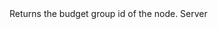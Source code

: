 <function name="GetBudgetGroupID" parent="VProfNode" type="classfunc">
	<description>
		Returns the budget group id of the node.
	</description>
	<realm>Server</realm>
	<rets>
		<ret name="budgetGroup" type="number"></ret>
	</rets>
</function>